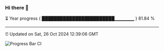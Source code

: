 ### Hi there 👋

⏳ Year progress { ████████████████████████▁▁▁▁▁▁ } 81.84 %

---

⏰ Updated on Sat, 26 Oct 2024 12:39:06 GMT

![Progress Bar CI](https://github.com/ZhaoGui/ZhaoGui/workflows/Progress%20Bar%20CI/badge.svg)
